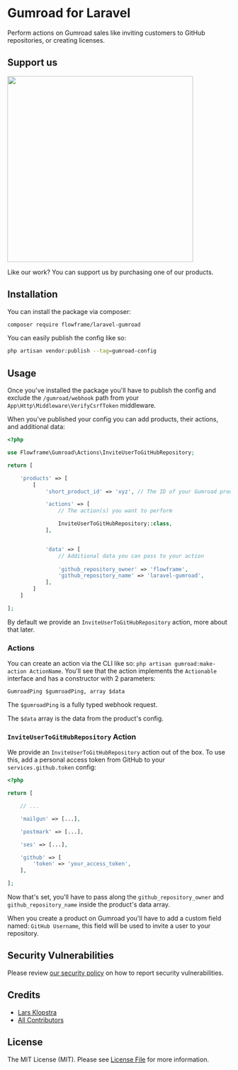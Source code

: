 # Gumroad for Laravel

Perform actions on Gumroad sales like inviting customers to GitHub repositories, or creating licenses.

## Support us

[<img src="https://flowfra.me/github-ad.png" width="419px" />](https://flowfra.me/github-ad-click)

Like our work? You can support us by purchasing one of our products.

## Installation

You can install the package via composer:

```bash
composer require flowframe/laravel-gumroad
```

You can easily publish the config like so:

```bash
php artisan vendor:publish --tag=gumroad-config
```

## Usage

Once you've installed the package you'll have to publish the config and exclude the `/gumroad/webhook` path from your `App\Http\Middleware\VerifyCsrfToken` middleware.

When you've published your config you can add products, their actions, and additional data:

```php
<?php

use Flowframe\Gumroad\Actions\InviteUserToGitHubRepository;

return [

    'products' => [
        [
            'short_product_id' => 'xyz', // The ID of your Gumroad product

            'actions' => [
                // The action(s) you want to perform

                InviteUserToGitHubRepository::class,
            ],


            'data' => [
                // Additional data you can pass to your action
                
                'github_repository_owner' => 'flowframe',
                'github_repository_name' => 'laravel-gumroad',
            ],
        ]
    ]

];
```

By default we provide an `InviteUserToGitHubRepository` action, more about that later.

### Actions

You can create an action via the CLI like so: `php artisan gumroad:make-action ActionName`. You'll see that the action implements the `Actionable` interface and has a constructor with 2 parameters:

```
GumroadPing $gumroadPing, array $data
```

The `$gumroadPing` is a fully typed webhook request.

The `$data` array is the data from the product's config.

### `InviteUserToGitHubRepository` Action

We provide an `InviteUserToGitHubRepository` action out of the box. To use this, add a personal access token from GitHub to your `services.github.token` config:

```php
<?php

return [

    // ...

    'mailgun' => [...],

    'postmark' => [...],

    'ses' => [...],

    'github' => [
        'token' => 'your_access_token',
    ],

];
```

Now that's set, you'll have to pass along the `github_repository_owner` and `github_repository_name` inside the product's data array.

When you create a product on Gumroad you'll have to add a custom field named: `GitHub Username`, this field will be used to invite a user to your repository.

## Security Vulnerabilities

Please review [our security policy](../../security/policy) on how to report security vulnerabilities.

## Credits

-   [Lars Klopstra](https://github.com/flowframe)
-   [All Contributors](../../contributors)

## License

The MIT License (MIT). Please see [License File](LICENSE.md) for more information.
